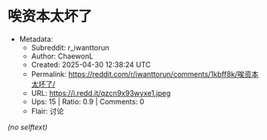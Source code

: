 # 唉资本太坏了

- Metadata:
  - Subreddit: r_iwanttorun
  - Author: ChaewonL
  - Created: 2025-04-30 12:38:24 UTC
  - Permalink: https://reddit.com/r/iwanttorun/comments/1kbff8k/唉资本太坏了/
  - URL: https://i.redd.it/qzcn9x93wyxe1.jpeg
  - Ups: 15 | Ratio: 0.9 | Comments: 0
  - Flair: 讨论

_(no selftext)_
